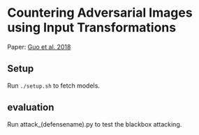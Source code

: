 # Countering Adversarial Images using Input Transformations

Paper: [Guo et al. 2018](https://arxiv.org/abs/1711.00117)

## Setup

Run `./setup.sh` to fetch models.

## evaluation

Run attack_(defensename).py to test the blackbox attacking.


